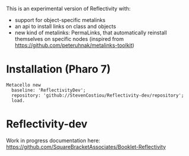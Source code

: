 This is an experimental version of Reflectivity with:
- support for object-specific metalinks
- an api to install links on class and objects
- new kind of metalinks: PermaLinks, that automatically reinstall themselves on specific nodes (inspired from https://github.com/peteruhnak/metalinks-toolkit)

# Installation (Pharo 7)
```Smalltalk
Metacello new
  baseline: 'ReflectivityDev';
  repository: 'github://StevenCostiou/Reflectivity-dev/repository';
  load.
```

# Reflectivity-dev
Work in progress documentation here: https://github.com/SquareBracketAssociates/Booklet-Reflectivity

